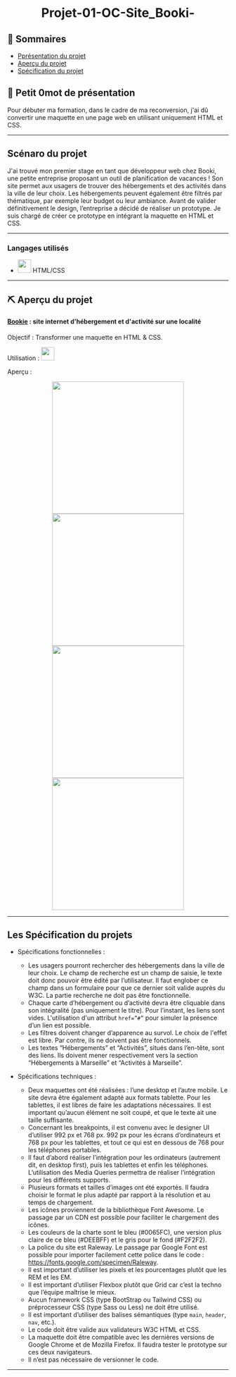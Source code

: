 <h1 align="center">Projet-01-OC-Site_Booki-</h1>

## 📝 Sommaires

- [Pprésentation du projet](#présentation)
- [Aperçu du projet](#projet)
- [Spécification du projet](#specification)

## 💭 Petit 0mot de présentation <a name = "présentation"></a>

Pour débuter ma formation, dans le cadre de ma reconversion, j'ai dû convertir une maquette en une page web en utilisant uniquement HTML et CSS.

---

## Scénaro du projet

J'ai trouvé mon premier stage en tant que développeur web chez Booki, une petite entreprise proposant un outil de planification de vacances ! Son site permet aux usagers de trouver des hébergements et des activités dans la ville de leur choix. Les hébergements peuvent également être filtrés par thématique, par exemple leur budget ou leur ambiance.
Avant de valider définitivement le design, l’entreprise a décidé de réaliser un prototype. Je suis chargé de créer ce prototype en intégrant la maquette en HTML et CSS.

---

### Langages utilisés

- <img height="30" src="https://img2.freepng.fr/20180503/cee/kisspng-web-development-html-css3-the-ohana-code-logo-2cpaper-projection-shaded_1660937-html-dropdown-js-5aebd5631cd291.7591600015254050271181.jpg"> HTML/CSS

---

## ⛏️ Aperçu du projet <a name = "projet"></a>

#### [Bookie](https://sheppardshepp.github.io/Projet-01-OC-Site_Booki-/) <a name = "bookie"></a> : site internet d'hébergement et d'activité sur une localité

Objectif : Transformer une maquette en HTML & CSS.

Utilisation : <img height="30" src="https://img2.freepng.fr/20180503/cee/kisspng-web-development-html-css3-the-ohana-code-logo-2cpaper-projection-shaded_1660937-html-dropdown-js-5aebd5631cd291.7591600015254050271181.jpg">

Aperçu :

<div align="center"><img height="300" src="https://i.servimg.com/u/f31/13/52/99/79/bookie10.png"> <img height="300" src="https://i31.servimg.com/u/f31/13/52/99/79/bookie11.png"> <img height="300" src="https://i.servimg.com/u/f31/13/52/99/79/bookie12.png"> <img height="300" src="https://i31.servimg.com/u/f31/13/52/99/79/bookie10.jpg"></div>

---

## Les Spécification du projets <a name = "specification"></a>

- Spécifications fonctionnelles :

  - Les usagers pourront rechercher des hébergements dans la ville de leur choix. Le champ de recherche est un champ de saisie, le texte doit donc pouvoir être édité par l’utilisateur. Il faut englober ce champ dans un formulaire pour que ce dernier soit valide auprès du W3C. La partie recherche ne doit pas être fonctionnelle.
  - Chaque carte d’hébergement ou d’activité devra être cliquable dans son intégralité (pas uniquement le titre). Pour l’instant, les liens sont vides. L'utilisation d'un attribut `href=”#”` pour simuler la présence d’un lien est possible.
  - Les filtres doivent changer d’apparence au survol. Le choix de l'effet est libre. Par contre, ils ne doivent pas être fonctionnels.
  - Les textes “Hébergements” et “Activités”, situés dans l’en-tête, sont des liens. Ils doivent mener respectivement vers la section “Hébergements à Marseille” et “Activités à Marseille”.

- Spécifications techniques :

  - Deux maquettes ont été réalisées : l’une desktop et l’autre mobile. Le site devra être également adapté aux formats tablette. Pour les tablettes, il est libres de faire les adaptations nécessaires. Il est important qu’aucun élément ne soit coupé, et que le texte ait une taille suffisante.
  - Concernant les breakpoints, il est convenu avec le designer UI d’utiliser 992 px et 768 px. 992 px pour les écrans d’ordinateurs et 768 px pour les tablettes, et tout ce qui est en dessous de 768 pour les téléphones portables.
  - Il faut d’abord réaliser l’intégration pour les ordinateurs (autrement dit, en desktop first), puis les tablettes et enfin les téléphones. L’utilisation des Media Queries permettra de réaliser l’intégration pour les différents supports.
  - Plusieurs formats et tailles d’images ont été exportés. Il faudra choisir le format le plus adapté par rapport à la résolution et au temps de chargement.
  - Les icônes proviennent de la bibliothèque Font Awesome. Le passage par un CDN est possible pour faciliter le chargement des icônes.
  - Les couleurs de la charte sont le bleu (#0065FC), une version plus claire de ce bleu (#DEEBFF) et le gris pour le fond (#F2F2F2).
  - La police du site est Raleway. Le passage par Google Font est possible pour importer facilement cette police dans le code : https://fonts.google.com/specimen/Raleway.
  - Il est important d’utiliser les pixels et les pourcentages plutôt que les REM et les EM.
  - Il est important d’utiliser Flexbox plutôt que Grid car c’est la techno que l’équipe maîtrise le mieux.
  - Aucun framework CSS (type BootStrap ou Tailwind CSS) ou préprocesseur CSS (type Sass ou Less) ne doit être utilisé.
  - Il est important d’utiliser des balises sémantiques (type `main`, `header`, `nav`, etc.).
  - Le code doit être valide aux validateurs W3C HTML et CSS.
  - La maquette doit être compatible avec les dernières versions de Google Chrome et de Mozilla Firefox. Il faudra tester le prototype sur ces deux navigateurs.
  - Il n’est pas nécessaire de versionner le code.

---
